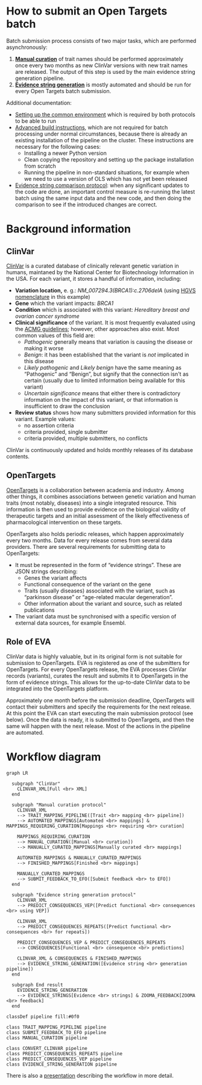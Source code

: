 # How to submit an Open Targets batch
Batch submission process consists of two major tasks, which are performed asynchronously:
1. [**Manual curation**](../manual-curation/README.md) of trait names should be performed approximately once every two months as new ClinVar versions with new trait names are released. The output of this step is used by the main evidence string generation pipeline.
2. [**Evidence string generation**](generate-evidence-strings.md) is mostly automated and should be run for every Open Targets batch submission.

Additional documentation:
* [Setting up the common environment](environment.md) which is required by both protocols to be able to run
* [Advanced build instructions](build.md), which are not required for batch processing under normal circumstances, because there is already an existing installation of the pipeline on the cluster. These instructions are necessary for the following cases:
  + Installing a newer Python version
  + Clean copying the repository and setting up the package installation from scratch
  + Running the pipeline in non-standard situations, for example when we need to use a version of OLS which has not yet been released
* [Evidence string comparison protocol](../../compare-evidence-strings/): when any significant updates to the code are done, an important control measure is re-running the latest batch using the same input data and the new code, and then doing the comparison to see if the introduced changes are correct.



# Background information

## ClinVar
[ClinVar](https://www.ncbi.nlm.nih.gov/clinvar/) is a curated database of clinically relevant genetic variation in humans, maintaned by the National Center for Biotechnology Information in the USA. For each variant, it stores a handful of information, including:
* **Variation location,** e. g.: *NM_007294.3(BRCA1):c.2706delA* (using [HGVS nomenclature](https://varnomen.hgvs.org/) in this example)
* **Gene** which the variant impacts: *BRCA1*
* **Condition** which is associated with this variant: *Hereditary breast and ovarian cancer syndrome*
* **Clinical significance** of the variant. It is most frequently evaluated using the [ACMG guidelines](https://www.acmg.net/docs/standards_guidelines_for_the_interpretation_of_sequence_variants.pdf); however, other approaches also exist. Most common values of this field are:
  * *Pathogenic* generally means that variation is causing the disease or making it worse
  * *Benign*: it has been established that the variant is *not* implicated in this disease
  * *Likely pathogenic* and *Likely benign* have the same meaning as “Pathogenic” and “Benign”, but signify that the connection isn't as certain (usually due to limited information being available for this variant)
  * *Uncertain significance* means that either there is contradictory information on the impact of this variant, or that information is insufficient to draw the conclusion
* **Review status** shows how many submitters provided information for this variant. Example values:
  + no assertion criteria
  + criteria provided, single submitter
  + criteria provided, multiple submitters, no conflicts

ClinVar is continuously updated and holds monthly releases of its database contents.

## OpenTargets
[OpenTargets](https://www.opentargets.org/) is a collaboration between academia and industry. Among other things, it combines associations between genetic variation and human traits (most notably, diseases) into a single integrated resource. This information is then used to provide evidence on the biological validity of therapeutic targets and an initial assessment of the likely effectiveness of pharmacological intervention on these targets.

OpenTargets also holds periodic releases, which happen approximately every two months. Data for every release comes from several data providers. There are several requirements for submitting data to OpenTargets:
* It must be represented in the form of “evidence strings”. These are JSON strings describing:
  + Genes the variant affects
  + Functional consequence of the variant on the gene
  + Traits (usually diseases) associated with the variant, such as “parkinson disease” or “age-related macular degeneration”.
  + Other information about the variant and source, such as related publications
* The variant data must be synchronised with a specific version of external data sources, for example Ensembl.

## Role of EVA
ClinVar data is highly valuable, but in its original form is not suitable for submission to OpenTargets. EVA is registered as one of the submitters for OpenTargets. For every OpenTargets release, the EVA processes ClinVar records (variants), curates the result and submits it to OpenTargets in the form of evidence strings. This allows for the up-to-date ClinVar data to be integrated into the OpenTargets platform.

Approximately one month before the submission deadline, OpenTargets will contact their submitters and specify the requirements for the next release. At this point the EVA can start executing the main submission protocol (see below). Once the data is ready, it is submitted to OpenTargets, and then the same will happen with the next release. Most of the actions in the pipeline are automated.



# Workflow diagram

```mermaid
graph LR

  subgraph "ClinVar"
    CLINVAR_XML[Full <br> XML]
  end

  subgraph "Manual curation protocol"
    CLINVAR_XML
    --> TRAIT_MAPPING_PIPELINE([Trait <br> mapping <br> pipeline])
    --> AUTOMATED_MAPPINGS[Automated <br> mappings] & MAPPINGS_REQUIRING_CURATION[Mappings <br> requiring <br> curation]

    MAPPINGS_REQUIRING_CURATION
    --> MANUAL_CURATION([Manual <br> curation])
    --> MANUALLY_CURATED_MAPPINGS[Manually curated <br> mappings]

    AUTOMATED_MAPPINGS & MANUALLY_CURATED_MAPPINGS
    --> FINISHED_MAPPINGS[Finished <br> mappings]

    MANUALLY_CURATED_MAPPINGS
    --> SUBMIT_FEEDBACK_TO_EFO([Submit feedback <br> to EFO])
  end

  subgraph "Evidence string generation protocol"
    CLINVAR_XML
    --> PREDICT_CONSEQUENCES_VEP([Predict functional <br> consequences <br> using VEP])

    CLINVAR_XML
    --> PREDICT_CONSEQUENCES_REPEATS([Predict functional <br> consequences <br> for repeats])

    PREDICT_CONSEQUENCES_VEP & PREDICT_CONSEQUENCES_REPEATS
    --> CONSEQUENCES[Functional <br> consequence <br> predictions]

    CLINVAR_XML & CONSEQUENCES & FINISHED_MAPPINGS
    --> EVIDENCE_STRING_GENERATION([Evidence string <br> generation pipeline])
  end

  subgraph End result
    EVIDENCE_STRING_GENERATION
    --> EVIDENCE_STRINGS[Evidence <br> strings] & ZOOMA_FEEDBACK[ZOOMA <br> feedback]
  end

classDef pipeline fill:#0f0

class TRAIT_MAPPING_PIPELINE pipeline
class SUBMIT_FEEDBACK_TO_EFO pipeline
class MANUAL_CURATION pipeline

class CONVERT_CLINVAR pipeline
class PREDICT_CONSEQUENCES_REPEATS pipeline
class PREDICT_CONSEQUENCES_VEP pipeline
class EVIDENCE_STRING_GENERATION pipeline
```

There is also a [presentation](https://docs.google.com/presentation/d/1kr1orv08ZGnPGKNu6vQk4wFYIrufu_iIDf-drCc21vY) describing the workflow in more detail.
